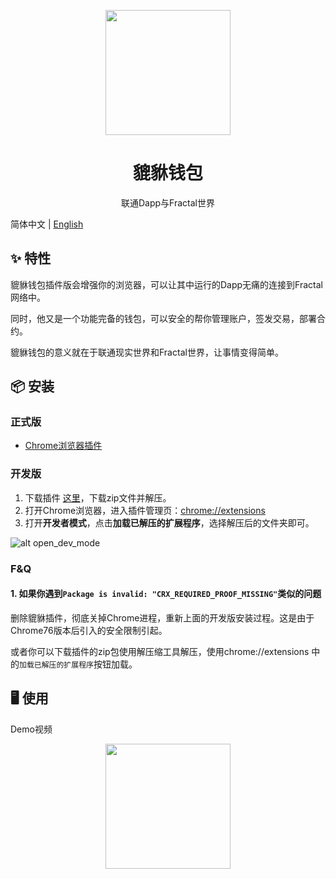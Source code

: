 <p align="center">
  <a href="https://github.com/fractal-platform/pihsiu/releases">
    <img width="200" src="https://raw.githubusercontent.com/fractal-platform/pihsiu/master/docs/logo.png">
  </a>
</p>

<h1 align="center">貔貅钱包</h1>

<div align="center">

联通Dapp与Fractal世界

</div>

简体中文 | [English](./README.md)

## ✨ 特性

貔貅钱包插件版会增强你的浏览器，可以让其中运行的Dapp无痛的连接到Fractal网络中。

同时，他又是一个功能完备的钱包，可以安全的帮你管理账户，签发交易，部署合约。

貔貅钱包的意义就在于联通现实世界和Fractal世界，让事情变得简单。

## 📦 安装

### 正式版

* [Chrome浏览器插件](https://chrome.google.com/webstore/detail/pihsiu/lbfkjikmajfblaomhgdbdombjkgaeico)

### 开发版

1. 下载插件 [这里](https://github.com/fractal-platform/pihsiu/releases)，下载zip文件并解压。
2. 打开Chrome浏览器，进入插件管理页：[chrome://extensions](chrome://extensions)
3. 打开**开发者模式**，点击**加载已解压的扩展程序**，选择解压后的文件夹即可。

![alt open_dev_mode](https://raw.githubusercontent.com/fractal-platform/pihsiu/master/docs/open_dev_mode.png)

### F&Q

#### 1. 如果你遇到`Package is invalid: "CRX_REQUIRED_PROOF_MISSING"`类似的问题

删除貔貅插件，彻底关掉Chrome进程，重新上面的开发版安装过程。这是由于Chrome76版本后引入的安全限制引起。

或者你可以下载插件的zip包使用解压缩工具解压，使用chrome://extensions 中的`加载已解压的扩展程序`按钮加载。

## 🖥 使用

Demo视频

<p align="center">
  <a href="https://www.youtube.com/watch?v=1z4pTe0aMqs&feature=youtu.be">
    <img width="200" src="https://raw.githubusercontent.com/fractal-platform/pihsiu/master/docs/youtube.png">
  </a>
</p>
